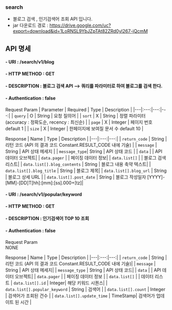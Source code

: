 ### search
 - 블로그 검색  , 인기검색어 조회 API 입니다.
 - jar 다운로드 경로 : https://drive.google.com/uc?export=download&id=1LoRNSL9YbJZpTAt82ZRd0yl267-jQcmM


## API 명세

####  - URI : /search/v1/blog
####  - HTTP METHOD : GET
####  - DESCRIPTION : 블로그 검색 API --> 쿼리를 파라미터로 하여 블로그를 검색 한다.
####  - Authentication : false

Request Param 
| Parameter | Required | Type | Description |
|---|:---:|---:|---:|
| `query` | O | String  | 요청 질의어 |
| `sort`  | X | String  | 정렬 파라미터 (accuracy : 정확도순, recency : 최신순) |
| `page`  | X | Integer | 페이지 번호 default 1 |
| `size`  | X | Integer | 한페이지에 보여질 문서 수 default 10 |

Response
| Name | Type | Description |
|---|:---:|---:|
| `return_code` |               String | 리턴 코드 (API 의 결과 코드 Constant.RESULT_CODE 내에 기술) |
| `message`     |               String | API 상태 메세지                                        |
| `message_type`|               String | API 상태 코드                                         |
| `data`        |                       | API 데이터 오브젝트|
| `data.pager`  |                       | 페이징 데이터 정보| 
| `data.list[]` |                       | 블로그 검색 리스트|
| `data.list[].blog_contents`  | String | 블로그 내용 축약 텍스트|
| `data.list[].blog_title`     | String | 블로그 제목|
| `data.list[].blog_url`       | String | 블로그 상세 URL |
| `data.list[].post_date`      | String | 블로그 작성일자 [YYYY]-[MM]-[DD]T[hh]:[mm]:[ss].000+[tz]|

####  - URI : /search/v1/popular/keyword
####  - HTTP METHOD : GET
####  - DESCRIPTION : 인기검색어 TOP 10 조회
####  - Authentication : false

Request Param
<br>NONE

Response
| Name | Type | Description |
|---|:---:|---:|
| `return_code` |                  String | 리턴 코드 (API 의 결과 코드 Constant.RESULT_CODE 내에 기술)|
| `message`      |                 String | API 상태 메세지|
| `message_type` |                 String | API 상태 코드|
| `data`         |                        | API 데이터 오브젝트|
| `data.pager`   |                        | 페이징 데이터 정보 |
| `data.list[]`  |                        | 데이터 리스트 
| `data.list[].id` |                Integer|   해당 키워드 시퀀스|
| `data.list[].popular_keyword` |   String |   검색어 |
| `data.list[].count`            | Integer |  검색어가 조회된 건수 |
| `data.list[].update_time`      | TimeStamp| 검색어가 업데이트 된 시간 |






